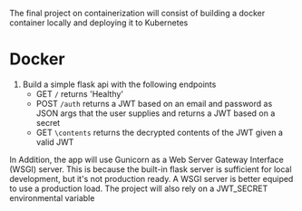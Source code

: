 The final project on containerization will consist of building a docker container locally and deploying it to Kubernetes

# Docker

1. Build a simple flask api with the following endpoints
    * GET `/` returns 'Healthy'
    * POST `/auth` returns a JWT based on an email and password as JSON args that the user supplies and returns a JWT based on a secret
    * GET `\contents` returns the decrypted contents of the JWT given a valid JWT

In Addition, the app will use Gunicorn as a Web Server Gateway Interface (WSGI) server. This is because the built-in flask server is sufficient for local development, but it's not production ready. A WSGI server is better equiped to use a production load. The project will also rely on a JWT_SECRET environmental variable


